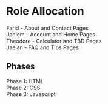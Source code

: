 # Role Allocation

Farid - About and Contact Pages <br>
Jahiem - Account and Home Pages <br>
Theodore - Calculator and TBD Pages <br>
Jaelan - FAQ and Tips Pages

## Phases
Phase 1: HTML <br>
Phase 2: CSS <br>
Phase 3: Javascript